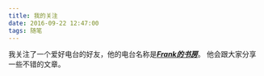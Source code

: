 ```yaml
---
title: 我的关注
date: 2016-09-22 12:47:00
tags: 随笔
---
```

我关注了一个爱好电台的好友，他的电台名称是[***Frank的书房***](http://music.163.com/#/m/dj?id=793069718&userid=36072057)。
他会跟大家分享一些不错的文章。
